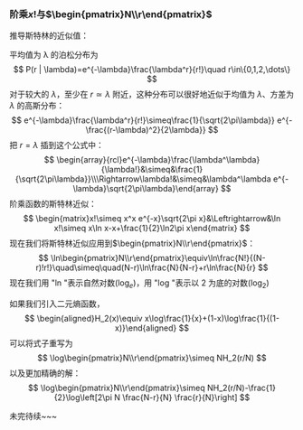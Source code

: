 ### 阶乘$x!$与$\begin{pmatrix}N\\r\end{pmatrix}$

推导斯特林的近似值：

平均值为 λ 的泊松分布为
$$
P(r | \lambda)=e^{-\lambda}\frac{\lambda^r}{r!}\quad r\in\{0,1,2,\dots\}
$$
对于较大的 $λ$，至少在 $r ≃ λ$ 附近，这种分布可以很好地近似于均值为 $λ$、方差为 $λ$ 的高斯分布：
$$
e^{-\lambda}\frac{\lambda^r}{r!}\simeq\frac{1}{\sqrt{2\pi\lambda}} e^{-\frac{(r-\lambda)^2}{2\lambda}}
$$
把 $r = λ$ 插到这个公式中：
$$
\begin{array}{rcl}e^{-\lambda}\frac{\lambda^\lambda}{\lambda!}&\simeq&\frac{1}{\sqrt{2\pi\lambda}}\\\Rightarrow\lambda!&\simeq&\lambda^\lambda e^{-\lambda}\sqrt{2\pi\lambda}\end{array}
$$
阶乘函数的斯特林近似：
$$
\begin{matrix}x!\simeq x^x e^{-x}\sqrt{2\pi x}&\Leftrightarrow&\ln x!\simeq x\ln x-x+\frac{1}{2}\ln2\pi x\end{matrix}
$$
现在我们将斯特林近似应用到$\begin{pmatrix}N\\r\end{pmatrix}$：
$$
\ln\begin{pmatrix}N\\r\end{pmatrix}\equiv\ln\frac{N!}{(N-r)!r!}\quad\simeq\quad(N-r)\ln\frac{N}{N-r}+r\ln\frac{N}{r}
$$
现在我们用 "ln "表示自然对数${(\log_{e})}$，用 "log "表示以 2 为底的对数$(\log_2)$

如果我们引入二元熵函数，
$$
\begin{aligned}H_2(x)\equiv x\log\frac{1}{x}+(1-x)\log\frac{1}{(1-x)}\end{aligned}
$$
可以将式子重写为
$$
\log\begin{pmatrix}N\\r\end{pmatrix}\simeq NH_2(r/N)
$$
以及更加精确的解：
$$
\log\begin{pmatrix}N\\r\end{pmatrix}\simeq NH_2(r/N)-\frac{1}{2}\log\left[2\pi N \frac{N-r}{N} \frac{r}{N}\right]
$$


未完待续~~~